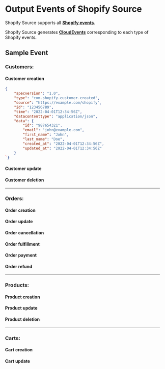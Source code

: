 
# Output Events of Shopify Source

Shopify Source supports all **[Shopify events](https://shopify.dev/docs/api/admin-rest/2022-04/resources/webhook)**.

Shopify Source generates **[CloudEvents](https://docs.vanus.ai/reference/cloudevents)** corresponding to each type of Shopify events.

## Sample Event

### Customers:
#### Customer creation

```json
{
    "specversion": "1.0",
    "type": "com.shopify.customer.created",
    "source": "https://example.com/shopify",
    "id": "123456789",
    "time": "2022-04-01T12:34:56Z",
    "datacontenttype": "application/json",
    "data": {
        "id": "987654321",
        "email": "john@example.com",
        "first_name": "John",
        "last_name": "Doe",
        "created_at": "2022-04-01T12:34:56Z",
        "updated_at": "2022-04-01T12:34:56Z"
    }
`}
```

#### Customer update

#### Customer deletion

---

### Orders:
#### Order creation

#### Order update

#### Order cancellation

#### Order fulfillment

#### Order payment

#### Order refund

---

### Products:
#### Product creation

#### Product update

#### Product deletion

---

### Carts:
#### Cart creation

#### Cart update
